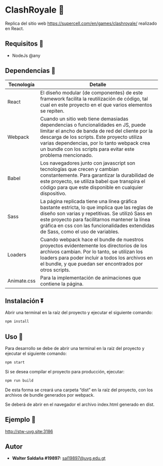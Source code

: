 # ClashRoyale :crown:
Replica del sitio web https://supercell.com/en/games/clashroyale/ realizado en React.

## Requisitos :pencil:

- NodeJs @any

## Dependencias :jigsaw:

| Tecnología  | Detalle                                                      |
| ----------- | ------------------------------------------------------------ |
| React       | El diseño modular (de componentes) de este framework facilita la reutilización de código, tal cual en este proyecto en el que varios elementos se repiten. |
| Webpack     | Cuando un sitio web tiene demasiadas dependencias o funcionalidades en JS, puede limitar el ancho de banda de red del cliente por la descarga de los scripts. Este proyecto utiliza varias dependencias, por lo tanto webpack crea un bundle con los scripts para evitar este problema mencionado. |
| Babel       | Los navegadores junto con javascript son tecnologías que crecen y cambian constantemente. Para garantizar la durabilidad de este proyecto, se utiliza babel que transpira el código para que este disponible en cualquier dispositivo. |
| Sass        | La página replicada tiene una línea gráfica bastante estricta, lo que implica que las reglas de diseño son varias y repetitivas. Se utilizó Sass en este proyecto para facilitarnos mantener la línea gráfica en css con las funcionalidades extendidas de Sass, como el uso de variables. |
| Loaders     | Cuando webpack hace el bundle de nuestros proyectos evidentemente los directorios de los archivos cambian. Por lo tanto, se utilizan los loaders para poder incluir a todos los archivos en el bundle, y que puedan ser encontrados por otros scripts. |
| Animate.css | Para la implementación de animaciones que contiene la página. |

## Instalación :arrow_double_down:

Abrir una terminal en la raíz del proyecto y ejecutar el siguiente comando:

```bash
npm install
```

## Uso 🔨

Para desarrollo se debe de abrir una terminal en la raíz del proyecto y ejecutar el siguiente comando:

```bash
npm start
```

Si se desea compilar el proyecto para producción, ejecutar:

```bash
npm run build
```

De esta forma se creará una carpeta “dist” en la raíz del proyecto, con los archivos de bundle generados por webpack.

Se deberá de abrir en el navegador el archivo index.html generado en dist.

## Ejemplo :book:

http://stw-uvg.site:3186

## Autor

- **Walter Saldaña #19897:** sal19897@uvg.edu.gt

